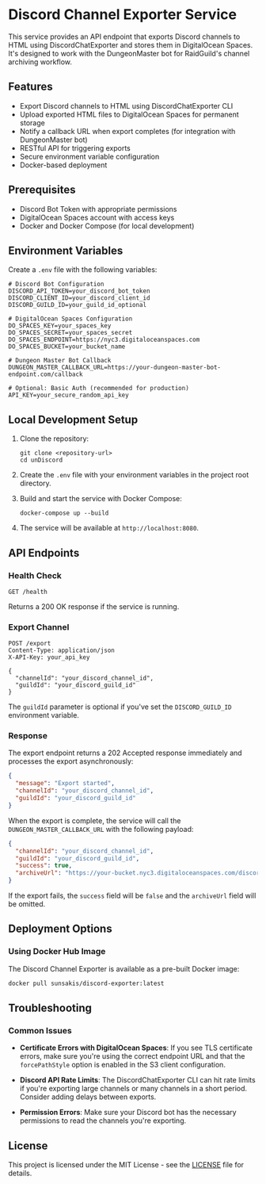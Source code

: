 # Discord Channel Exporter Service

This service provides an API endpoint that exports Discord channels to HTML using DiscordChatExporter and stores them in DigitalOcean Spaces. It's designed to work with the DungeonMaster bot for RaidGuild's channel archiving workflow.

## Features

- Export Discord channels to HTML using DiscordChatExporter CLI
- Upload exported HTML files to DigitalOcean Spaces for permanent storage
- Notify a callback URL when export completes (for integration with DungeonMaster bot)
- RESTful API for triggering exports
- Secure environment variable configuration
- Docker-based deployment

## Prerequisites

- Discord Bot Token with appropriate permissions
- DigitalOcean Spaces account with access keys
- Docker and Docker Compose (for local development)

## Environment Variables

Create a `.env` file with the following variables:

```
# Discord Bot Configuration
DISCORD_API_TOKEN=your_discord_bot_token
DISCORD_CLIENT_ID=your_discord_client_id
DISCORD_GUILD_ID=your_guild_id_optional

# DigitalOcean Spaces Configuration
DO_SPACES_KEY=your_spaces_key
DO_SPACES_SECRET=your_spaces_secret
DO_SPACES_ENDPOINT=https://nyc3.digitaloceanspaces.com
DO_SPACES_BUCKET=your_bucket_name

# Dungeon Master Bot Callback
DUNGEON_MASTER_CALLBACK_URL=https://your-dungeon-master-bot-endpoint.com/callback

# Optional: Basic Auth (recommended for production)
API_KEY=your_secure_random_api_key
```

## Local Development Setup

1. Clone the repository:

   ```
   git clone <repository-url>
   cd unDiscord
   ```

2. Create the `.env` file with your environment variables in the project root directory.

3. Build and start the service with Docker Compose:

   ```
   docker-compose up --build
   ```

4. The service will be available at `http://localhost:8080`.

## API Endpoints

### Health Check

```
GET /health
```

Returns a 200 OK response if the service is running.

### Export Channel

```
POST /export
Content-Type: application/json
X-API-Key: your_api_key

{
  "channelId": "your_discord_channel_id",
  "guildId": "your_discord_guild_id"
}
```

The `guildId` parameter is optional if you've set the `DISCORD_GUILD_ID` environment variable.

### Response

The export endpoint returns a 202 Accepted response immediately and processes the export asynchronously:

```json
{
  "message": "Export started",
  "channelId": "your_discord_channel_id",
  "guildId": "your_discord_guild_id"
}
```

When the export is complete, the service will call the `DUNGEON_MASTER_CALLBACK_URL` with the following payload:

```json
{
  "channelId": "your_discord_channel_id",
  "guildId": "your_discord_guild_id",
  "success": true,
  "archiveUrl": "https://your-bucket.nyc3.digitaloceanspaces.com/discord-archives/your_channel_id-timestamp.html"
}
```

If the export fails, the `success` field will be `false` and the `archiveUrl` field will be omitted.

## Deployment Options

### Using Docker Hub Image

The Discord Channel Exporter is available as a pre-built Docker image:

```bash
docker pull sunsakis/discord-exporter:latest
```

## Troubleshooting

### Common Issues

- **Certificate Errors with DigitalOcean Spaces**: If you see TLS certificate errors, make sure you're using the correct endpoint URL and that the `forcePathStyle` option is enabled in the S3 client configuration.

- **Discord API Rate Limits**: The DiscordChatExporter CLI can hit rate limits if you're exporting large channels or many channels in a short period. Consider adding delays between exports.

- **Permission Errors**: Make sure your Discord bot has the necessary permissions to read the channels you're exporting.

## License

This project is licensed under the MIT License - see the [LICENSE](LICENSE) file for details.
